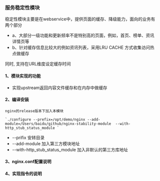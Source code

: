 ### 服务稳定性模块

稳定性模块主要是在webservice中，提供页面的缓存、降级能力，面向的业务有两个部分

- a、大部分一级功能和更新频率不是特别高的页面，例如，首页、榜单、资讯详情页等
- b、针对缓存信息比较大的例如资讯列表，采用LRU CACHE 方式收集访问热点做缓存

同时, 支持在URL维度设定缓存时间

#### 1、模块实现的功能
- 实现upstream返回内容文件缓存和在内存中做缓存


#### 2、编译安装
    nginx的release版本下加入本模块

    `./configure --prefix=/opt/demo/nginx --add-module=/Users/baidu/github/nginx-stability-module  --with-http_stub_status_module `

- --prifix 安转目录
- --add-module 加入第三方模块地址
- --with-http_stub_status_module 加入非默认的第三方库地址


#### 3、nginx.conf配置说明


#### 4、实现指令的说明

